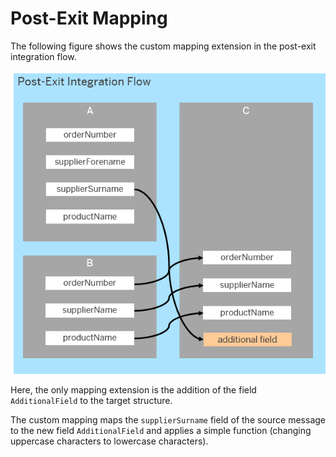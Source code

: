 <!-- loio0f17497afb434687a164ec93b5d1520e -->

# Post-Exit Mapping

The following figure shows the custom mapping extension in the post-exit integration flow.

![](images/Integration_Flow_Extension_Custom_Mapping_878faf8.png)

Here, the only mapping extension is the addition of the field `AdditionalField` to the target structure.

The custom mapping maps the `supplierSurname` field of the source message to the new field `AdditionalField` and applies a simple function \(changing uppercase characters to lowercase characters\).

